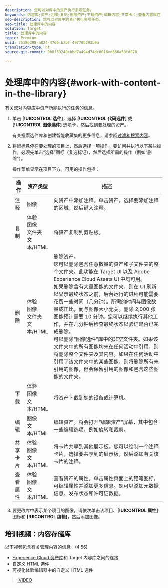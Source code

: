 ```yaml
---
description: 您可以对库中的资产执行多项任务。
keywords: 内容库;资产;注释;复制;删除资产;下载资产;编辑内容;共享卡片;查看内容属性
seo-description: 您可以对库中的资产执行多项任务。
seo-title: 处理库中的内容
solution: Target
title: 处理库中的内容
topic: Premium
uuid: 7518e298-a824-4766-b2bf-49770b293b9a
translation-type: ht
source-git-commit: 9b8f39240cbbd7a494d74dc0016ed666a58fd870

---
```



# 处理库中的内容{#work-with-content-in-the-library}

有关您对内容库中资产所能执行的任务的信息。

1. 单击 **[!UICONTROL 选件]**，选择 **[!UICONTROL 代码选件]** 或 **[!UICONTROL 图像选件]** 选项卡，然后找到要处理的资产。

   有关搜索选件库和创建智能收藏集的更多信息，请参阅[过滤和搜索内容](../../c-experiences/c-manage-content/filter-and-search-content.md#concept_3B59B8F025BF4CEA82ECC5199D365276)。

1. 将鼠标悬停在要处理的项目上，然后选择一项操作。要访问并执行以下某些操作，必须先单击“选择”图标（复选标记），然后选择所需的操作（例如“删除”）。

   操作菜单显示在项目下方。可用的操作包括：

   | 操作 | 资产类型 | 描述 |
   |--- |--- |--- |
   | 注释 | 图像 | 向资产中添加注释。单击资产，选择要添加注释的区域，然后键入注释。 |
   | 复制 | 体验<br>图像<br>文件夹<br>文本/HTML | 将资产复制到剪贴板。 |
   | 删除 | 体验<br>图像<br>文件夹<br>文本/HTML | 删除资产。<br>您可以删除包含任意数量的资产和子文件夹的整个文件夹。此功能在 Target UI 以及 Adobe Experience Cloud Assets UI 中均可用。<br>如果删除含有大量图像的文件夹，则在 UI 刷新以显示最终状态之前，后台运行的进程可能需要花费一些时间（几分钟）。所需的时间与图像数量成正比，而与图像大小无关。删除 2,000 张图像预计需要 10 分钟。您可以继续执行其他工作，并在几分钟后检查最终状态以验证是否已完成删除。<br>可以删除“图像选件”库中的非空文件夹。如果该文件夹中的所有图像均未在任何活动中引用，则将删除整个文件夹及其内容。如果在任何活动中引用了该文件夹中的某些图像，则将删除所有未引用的图像，但会保留引用的图像和包含这些图像的文件夹。 |
   | 下载 | 体验<br>图像<br>文本/HTML | 将资产下载到您的设备或计算机。 |
   | 编辑 | 图像<br>文本/HTML | 编辑资产。将会打开“编辑资产”屏幕，其中包含一些编辑选项，例如旋转和裁剪。 |
   | 共享卡片 | 体验<br>图像<br>文本/HTML | 将卡片共享到其他展示板。您可以绘制一个注释卡片，选择要共享到的展示板，然后添加有关该卡片的注释。 |
   | 查看属性 | 体验<br>图像<br>文本/HTML | 查看资产的属性。单击属性页面上的铅笔图标，可编辑属性并添加更多信息。您可以添加元数据信息、发布状态和许可证数据。 |

1. 要更改库中表示某个项目的图像，请依次单击该项目、**[!UICONTROL 属性]** 图标和 **[!UICONTROL 编辑]**，然后添加图像。

## 培训视频：内容存储库

以下视频包含有关管理内容的信息。(4:56)

* [Experience Cloud 资产库](https://marketing.adobe.com/resources/help/zh_CN/mcloud/creative_cloud.html)和 Target 内容库之间的连接
* 自定义 HTML 选件
* 可视化体验编辑器中的自定义 HTML 选件

>[!VIDEO](https://video.tv.adobe.com/v/17387)
